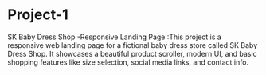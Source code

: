 # Project-1
SK Baby Dress Shop -Responsive  Landing Page :This project is a responsive web landing page for a fictional baby dress store called SK Baby Dress Shop. It showcases a beautiful product scroller, modern UI, and basic shopping features like size selection, social media links, and contact info.
